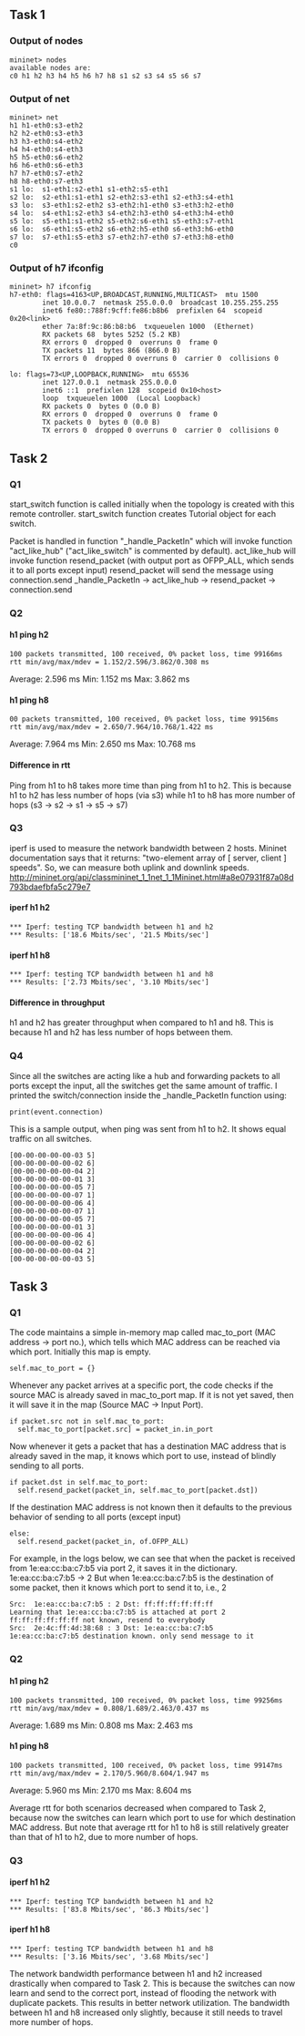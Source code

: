 ## Task 1
### Output of nodes
```
mininet> nodes
available nodes are: 
c0 h1 h2 h3 h4 h5 h6 h7 h8 s1 s2 s3 s4 s5 s6 s7
```
### Output of net
```
mininet> net
h1 h1-eth0:s3-eth2
h2 h2-eth0:s3-eth3
h3 h3-eth0:s4-eth2
h4 h4-eth0:s4-eth3
h5 h5-eth0:s6-eth2
h6 h6-eth0:s6-eth3
h7 h7-eth0:s7-eth2
h8 h8-eth0:s7-eth3
s1 lo:  s1-eth1:s2-eth1 s1-eth2:s5-eth1
s2 lo:  s2-eth1:s1-eth1 s2-eth2:s3-eth1 s2-eth3:s4-eth1
s3 lo:  s3-eth1:s2-eth2 s3-eth2:h1-eth0 s3-eth3:h2-eth0
s4 lo:  s4-eth1:s2-eth3 s4-eth2:h3-eth0 s4-eth3:h4-eth0
s5 lo:  s5-eth1:s1-eth2 s5-eth2:s6-eth1 s5-eth3:s7-eth1
s6 lo:  s6-eth1:s5-eth2 s6-eth2:h5-eth0 s6-eth3:h6-eth0
s7 lo:  s7-eth1:s5-eth3 s7-eth2:h7-eth0 s7-eth3:h8-eth0
c0
```
### Output of h7 ifconfig
```
mininet> h7 ifconfig
h7-eth0: flags=4163<UP,BROADCAST,RUNNING,MULTICAST>  mtu 1500
        inet 10.0.0.7  netmask 255.0.0.0  broadcast 10.255.255.255
        inet6 fe80::788f:9cff:fe86:b8b6  prefixlen 64  scopeid 0x20<link>
        ether 7a:8f:9c:86:b8:b6  txqueuelen 1000  (Ethernet)
        RX packets 68  bytes 5252 (5.2 KB)
        RX errors 0  dropped 0  overruns 0  frame 0
        TX packets 11  bytes 866 (866.0 B)
        TX errors 0  dropped 0 overruns 0  carrier 0  collisions 0

lo: flags=73<UP,LOOPBACK,RUNNING>  mtu 65536
        inet 127.0.0.1  netmask 255.0.0.0
        inet6 ::1  prefixlen 128  scopeid 0x10<host>
        loop  txqueuelen 1000  (Local Loopback)
        RX packets 0  bytes 0 (0.0 B)
        RX errors 0  dropped 0  overruns 0  frame 0
        TX packets 0  bytes 0 (0.0 B)
        TX errors 0  dropped 0 overruns 0  carrier 0  collisions 0
```
## Task 2

### Q1
start_switch function is called initially when the topology is created with this remote controller. start_switch function creates Tutorial object for each switch.

Packet is handled in function "_handle_PacketIn" which will invoke function "act_like_hub" ("act_like_switch" is commented by default).
act_like_hub will invoke function resend_packet (with output port as OFPP_ALL, which sends it to all ports except input)
resend_packet will send the message using connection.send
_handle_PacketIn -> act_like_hub -> resend_packet -> connection.send

### Q2
#### h1 ping h2
```
100 packets transmitted, 100 received, 0% packet loss, time 99166ms
rtt min/avg/max/mdev = 1.152/2.596/3.862/0.308 ms
```
Average: 2.596 ms
Min: 1.152 ms
Max: 3.862 ms

#### h1 ping h8
```
00 packets transmitted, 100 received, 0% packet loss, time 99156ms
rtt min/avg/max/mdev = 2.650/7.964/10.768/1.422 ms
```
Average: 7.964 ms
Min: 2.650 ms
Max: 10.768 ms

#### Difference in rtt
Ping from h1 to h8 takes more time than ping from h1 to h2.
This is because h1 to h2 has less number of hops (via s3) while h1 to h8 has more number of hops (s3 -> s2 -> s1 -> s5 -> s7)

### Q3
iperf is used to measure the network bandwidth between 2 hosts.
Mininet documentation says that it returns: "two-element array of [ server, client ] speeds".
So, we can measure both uplink and downlink speeds.
http://mininet.org/api/classmininet_1_1net_1_1Mininet.html#a8e07931f87a08d793bdaefbfa5c279e7

#### iperf h1 h2
```
*** Iperf: testing TCP bandwidth between h1 and h2 
*** Results: ['18.6 Mbits/sec', '21.5 Mbits/sec']
```
#### iperf h1 h8
```
*** Iperf: testing TCP bandwidth between h1 and h8 
*** Results: ['2.73 Mbits/sec', '3.10 Mbits/sec']
```
#### Difference in throughput
h1 and h2 has greater throughput when compared to h1 and h8. This is because h1 and h2 has less number of hops between them.

### Q4
Since all the switches are acting like a hub and forwarding packets to all ports except the input, all the switches get the same amount of traffic.
I printed the switch/connection inside the _handle_PacketIn function using:
```
print(event.connection)
```

This is a sample output, when ping was sent from h1 to h2. It shows equal traffic on all switches.
```
[00-00-00-00-00-03 5]
[00-00-00-00-00-02 6]
[00-00-00-00-00-04 2]
[00-00-00-00-00-01 3]
[00-00-00-00-00-05 7]
[00-00-00-00-00-07 1]
[00-00-00-00-00-06 4]
[00-00-00-00-00-07 1]
[00-00-00-00-00-05 7]
[00-00-00-00-00-01 3]
[00-00-00-00-00-06 4]
[00-00-00-00-00-02 6]
[00-00-00-00-00-04 2]
[00-00-00-00-00-03 5]
```

## Task 3

### Q1
The code maintains a simple in-memory map called mac_to_port (MAC address -> port no.), which tells which MAC address can be reached via which port.
Initially this map is empty.
```
self.mac_to_port = {}
```
Whenever any packet arrives at a specific port, the code checks if the source MAC is already saved in mac_to_port map.
If it is not yet saved, then it will save it in the map (Source MAC -> Input Port).
```
if packet.src not in self.mac_to_port:
  self.mac_to_port[packet.src] = packet_in.in_port
```
Now whenever it gets a packet that has a destination MAC address that is already saved in the map, it knows which port to use, instead of blindly sending to all ports.
```
if packet.dst in self.mac_to_port:
  self.resend_packet(packet_in, self.mac_to_port[packet.dst])
```
If the destination MAC address is not known then it defaults to the previous behavior of sending to all ports (except input)
```
else:
  self.resend_packet(packet_in, of.OFPP_ALL)
```

For example, in the logs below, we can see that when the packet is received from 1e:ea:cc:ba:c7:b5 via port 2, it saves it in the dictionary.
1e:ea:cc:ba:c7:b5 -> 2
But when 1e:ea:cc:ba:c7:b5 is the destination of some packet, then it knows which port to send it to, i.e., 2

```
Src:  1e:ea:cc:ba:c7:b5 : 2 Dst: ff:ff:ff:ff:ff:ff
Learning that 1e:ea:cc:ba:c7:b5 is attached at port 2
ff:ff:ff:ff:ff:ff not known, resend to everybody
Src:  2e:4c:ff:4d:38:68 : 3 Dst: 1e:ea:cc:ba:c7:b5
1e:ea:cc:ba:c7:b5 destination known. only send message to it
```

### Q2

#### h1 ping h2
```
100 packets transmitted, 100 received, 0% packet loss, time 99256ms
rtt min/avg/max/mdev = 0.808/1.689/2.463/0.437 ms
```
Average: 1.689 ms
Min: 0.808 ms
Max: 2.463 ms

#### h1 ping h8
```
100 packets transmitted, 100 received, 0% packet loss, time 99147ms
rtt min/avg/max/mdev = 2.170/5.960/8.604/1.947 ms
```
Average: 5.960 ms
Min: 2.170 ms
Max: 8.604 ms

Average rtt for both scenarios decreased when compared to Task 2, because now the switches can learn which port to use for which destination MAC address.
But note that average rtt for h1 to h8 is still relatively greater than that of h1 to h2, due to more number of hops.

### Q3
#### iperf h1 h2
```
*** Iperf: testing TCP bandwidth between h1 and h2 
*** Results: ['83.8 Mbits/sec', '86.3 Mbits/sec']
```
#### iperf h1 h8
```
*** Iperf: testing TCP bandwidth between h1 and h8 
*** Results: ['3.16 Mbits/sec', '3.68 Mbits/sec']
```
The network bandwidth performance between h1 and h2 increased drastically when compared to Task 2. This is because the switches can now learn and send to the correct port, instead of flooding the network with duplicate packets. This results in better network utilization.
The bandwidth between h1 and h8 increased only slightly, because it still needs to travel more number of hops.

